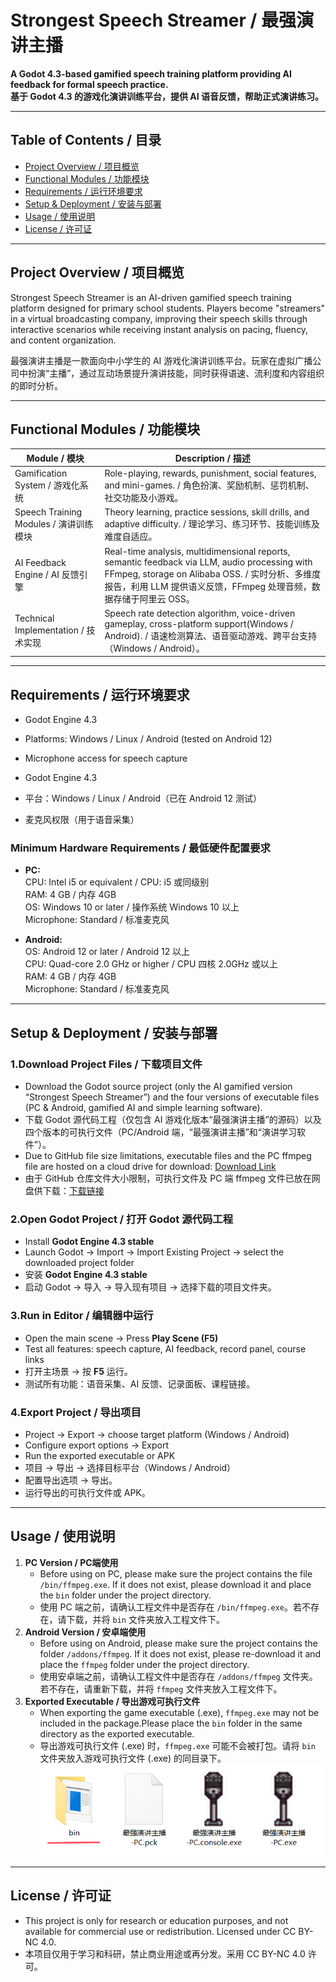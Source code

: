 # Strongest Speech Streamer / 最强演讲主播

**A Godot 4.3-based gamified speech training platform providing AI feedback for formal speech practice.**  
**基于 Godot 4.3 的游戏化演讲训练平台，提供 AI 语音反馈，帮助正式演讲练习。**

---

## Table of Contents / 目录

- [Project Overview / 项目概览](#project-overview--项目概览)  
- [Functional Modules / 功能模块](#functional-modules--功能模块)  
- [Requirements / 运行环境要求](#requirements--运行环境要求)  
- [Setup & Deployment / 安装与部署](#setup--deployment--安装与部署)  
- [Usage / 使用说明](#usage--使用说明)  
- [License / 许可证](#license--许可证)  

---

## Project Overview / 项目概览

Strongest Speech Streamer is an AI-driven gamified speech training platform designed for primary school students. Players become "streamers" in a virtual broadcasting company, improving their speech skills through interactive scenarios while receiving instant analysis on pacing, fluency, and content organization.  

最强演讲主播是一款面向中小学生的 AI 游戏化演讲训练平台。玩家在虚拟广播公司中扮演“主播”，通过互动场景提升演讲技能，同时获得语速、流利度和内容组织的即时分析。

---

## Functional Modules / 功能模块

| Module / 模块 | Description / 描述 |
|---------------|------------------|
| Gamification System / 游戏化系统 | Role-playing, rewards, punishment, social features, and mini-games. / 角色扮演、奖励机制、惩罚机制、社交功能及小游戏。 |
| Speech Training Modules / 演讲训练模块 | Theory learning, practice sessions, skill drills, and adaptive difficulty. / 理论学习、练习环节、技能训练及难度自适应。 |
| AI Feedback Engine / AI 反馈引擎 | Real-time analysis, multidimensional reports, semantic feedback via LLM, audio processing with FFmpeg, storage on Alibaba OSS. / 实时分析、多维度报告，利用 LLM 提供语义反馈，FFmpeg 处理音频，数据存储于阿里云 OSS。 |
| Technical Implementation / 技术实现 | Speech rate detection algorithm, voice-driven gameplay, cross-platform support(Windows / Android). / 语速检测算法、语音驱动游戏、跨平台支持（Windows / Android）。 |

---

## Requirements / 运行环境要求

- Godot Engine 4.3
- Platforms: Windows / Linux / Android (tested on Android 12)  
- Microphone access for speech capture

- Godot Engine 4.3  
- 平台：Windows / Linux / Android（已在 Android 12 测试）  
- 麦克风权限（用于语音采集）

### Minimum Hardware Requirements / 最低硬件配置要求

- **PC:**  
  CPU: Intel i5 or equivalent / CPU: i5 或同级别  
  RAM: 4 GB / 内存 4GB  
  OS: Windows 10 or later / 操作系统 Windows 10 以上  
  Microphone: Standard / 标准麦克风  

- **Android:**  
  OS: Android 12 or later / Android 12 以上  
  CPU: Quad-core 2.0 GHz or higher / CPU 四核 2.0GHz 或以上  
  RAM: 4 GB / 内存 4GB  
  Microphone: Standard / 标准麦克风
---

## Setup & Deployment / 安装与部署

### 1.Download Project Files / 下载项目文件

- Download the Godot source project (only the AI gamified version “Strongest Speech Streamer”) and the four versions of executable files (PC & Android, gamified AI and simple learning software).  
- 下载 Godot 源代码工程（仅包含 AI 游戏化版本“最强演讲主播”的源码）以及四个版本的可执行文件（PC/Android 端，“最强演讲主播”和“演讲学习软件”）。
- Due to GitHub file size limitations, executable files and the PC ffmpeg file are hosted on a cloud drive for download: [Download Link](https://pan.baidu.com/s/1o2qi9rAzwodceS_mP8JbYg?pwd=qm3m)
- 由于 GitHub 仓库文件大小限制，可执行文件及 PC 端 ffmpeg 文件已放在网盘供下载：[下载链接](https://pan.baidu.com/s/1o2qi9rAzwodceS_mP8JbYg?pwd=qm3m)

### 2.Open Godot Project / 打开 Godot 源代码工程

- Install **Godot Engine 4.3 stable**  
- Launch Godot → Import → Import Existing Project → select the downloaded project folder
- 安装 **Godot Engine 4.3 stable**
- 启动 Godot → 导入 → 导入现有项目 → 选择下载的项目文件夹。

### 3.Run in Editor / 编辑器中运行

- Open the main scene → Press **Play Scene (F5)**  
- Test all features: speech capture, AI feedback, record panel, course links
- 打开主场景 → 按 **F5** 运行。
- 测试所有功能：语音采集、AI 反馈、记录面板、课程链接。

### 4.Export Project / 导出项目

- Project → Export → choose target platform (Windows / Android)  
- Configure export options → Export  
- Run the exported executable or APK
- 项目 → 导出 → 选择目标平台（Windows / Android）
- 配置导出选项 → 导出。
- 运行导出的可执行文件或 APK。
---
## Usage / 使用说明
1. **PC Version / PC端使用**
   - Before using on PC, please make sure the project contains the file `/bin/ffmpeg.exe`. If it does not exist, please download it and place the `bin` folder under the project directory.  
   - 使用 PC 端之前，请确认工程文件中是否存在 `/bin/ffmpeg.exe`。若不存在，请下载，并将 `bin` 文件夹放入工程文件下。
2. **Android Version / 安卓端使用**
   - Before using on Android, please make sure the project contains the folder `/addons/ffmpeg`. If it does not exist, please re-download it and place the `ffmpeg` folder under the project directory.  
   - 使用安卓端之前，请确认工程文件中是否存在 `/addons/ffmpeg` 文件夹。若不存在，请重新下载，并将 `ffmpeg` 文件夹放入工程文件下。  
3. **Exported Executable / 导出游戏可执行文件**
   - When exporting the game executable (.exe), `ffmpeg.exe` may not be included in the package.Please place the `bin` folder in the same directory as the exported executable.  
   - 导出游戏可执行文件 (.exe) 时，`ffmpeg.exe` 可能不会被打包。请将 `bin` 文件夹放入游戏可执行文件 (.exe) 的同目录下。
     <div align="center">
     <img src="assets/usage.png" alt="说明示例截图">
     </div>
---
## License / 许可证

- This project is only for research or education purposes, and not available for commercial use or redistribution. Licensed under CC BY-NC 4.0.
- 本项目仅用于学习和科研，禁止商业用途或再分发。采用 CC BY-NC 4.0 许可。
